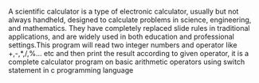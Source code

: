 A scientific calculator is a type of electronic calculator, usually but not always handheld, designed to calculate problems in science, engineering, and mathematics. They have completely replaced slide rules in traditional applications, and are widely used in both education and professional settings.This program will read two integer numbers and operator like +,-,*,/,%... etc and then print the result according to given operator, it is a complete calculator program on basic arithmetic operators using switch statement in c programming language
